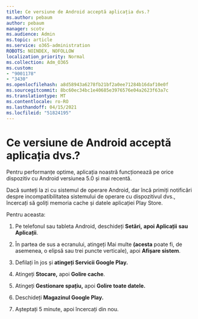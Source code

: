 ```yaml
---
title: Ce versiune de Android acceptă aplicația dvs.?
ms.author: pebaum
author: pebaum
manager: scotv
ms.audience: Admin
ms.topic: article
ms.service: o365-administration
ROBOTS: NOINDEX, NOFOLLOW
localization_priority: Normal
ms.collection: Adm_O365
ms.custom:
- "9001178"
- "3430"
ms.openlocfilehash: a8d58943a6278fb21bf2a0ee71284b16daf10e0f
ms.sourcegitcommit: 8bc60ec34bc1e40685e3976576e04a2623f63a7c
ms.translationtype: MT
ms.contentlocale: ro-RO
ms.lasthandoff: 04/15/2021
ms.locfileid: "51824195"
---
```

# <a name="what-version-of-android-does-your-app-support"></a>Ce versiune de Android acceptă aplicația dvs.?

Pentru performanțe optime, aplicația noastră funcționează pe orice dispozitiv cu Android versiunea 5.0 și mai recentă.

Dacă sunteți la zi cu sistemul de operare Android, dar încă primiți notificări despre incompatibilitatea sistemului de operare cu dispozitivul dvs., încercați să goliți memoria cache și datele aplicației Play Store.

Pentru aceasta: 

1. Pe telefonul sau tableta Android, deschideți **Setări,** **apoi Aplicații** **sau Aplicații**.

2. În partea de sus a ecranului, atingeți Mai multe **(acesta** poate fi, de asemenea, o elipsă sau trei puncte verticale), apoi **Afișare sistem**. 

3. Defilați în jos și **atingeți Servicii Google Play.** 

4. Atingeți **Stocare,** apoi **Golire cache**. 

5. Atingeți **Gestionare spațiu,** apoi **Golire toate datele.** 

6. Deschideți **Magazinul Google Play.** 

7. Așteptați 5 minute, apoi încercați din nou. 